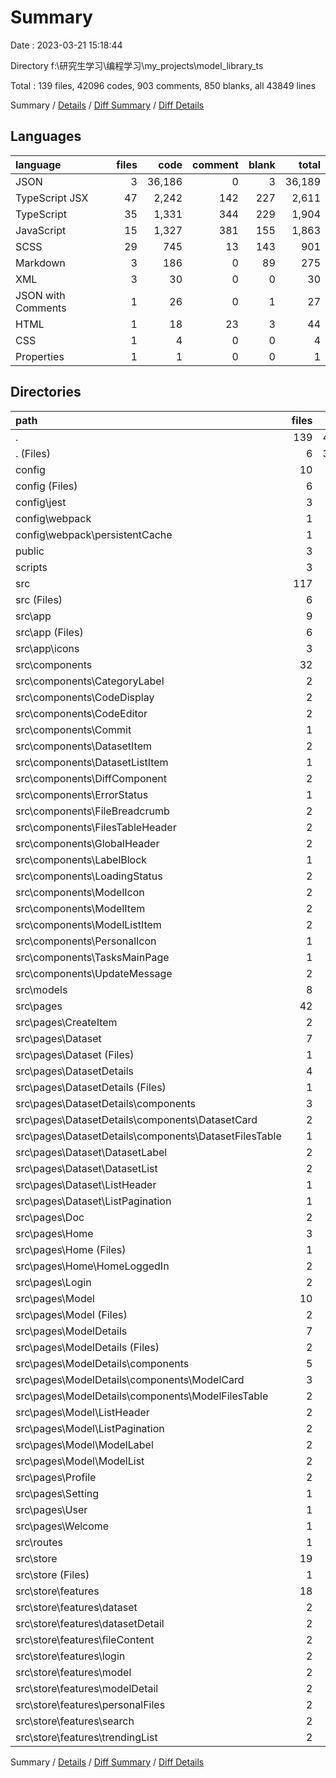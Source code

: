 # Summary

Date : 2023-03-21 15:18:44

Directory f:\\研究生学习\\编程学习\\my_projects\\model_library_ts

Total : 139 files,  42096 codes, 903 comments, 850 blanks, all 43849 lines

Summary / [Details](details.md) / [Diff Summary](diff.md) / [Diff Details](diff-details.md)

## Languages
| language | files | code | comment | blank | total |
| :--- | ---: | ---: | ---: | ---: | ---: |
| JSON | 3 | 36,186 | 0 | 3 | 36,189 |
| TypeScript JSX | 47 | 2,242 | 142 | 227 | 2,611 |
| TypeScript | 35 | 1,331 | 344 | 229 | 1,904 |
| JavaScript | 15 | 1,327 | 381 | 155 | 1,863 |
| SCSS | 29 | 745 | 13 | 143 | 901 |
| Markdown | 3 | 186 | 0 | 89 | 275 |
| XML | 3 | 30 | 0 | 0 | 30 |
| JSON with Comments | 1 | 26 | 0 | 1 | 27 |
| HTML | 1 | 18 | 23 | 3 | 44 |
| CSS | 1 | 4 | 0 | 0 | 4 |
| Properties | 1 | 1 | 0 | 0 | 1 |

## Directories
| path | files | code | comment | blank | total |
| :--- | ---: | ---: | ---: | ---: | ---: |
| . | 139 | 42,096 | 903 | 850 | 43,849 |
| . (Files) | 6 | 36,216 | 1 | 24 | 36,241 |
| config | 10 | 983 | 335 | 105 | 1,423 |
| config (Files) | 6 | 911 | 328 | 88 | 1,327 |
| config\\jest | 3 | 65 | 7 | 14 | 86 |
| config\\webpack | 1 | 7 | 0 | 3 | 10 |
| config\\webpack\\persistentCache | 1 | 7 | 0 | 3 | 10 |
| public | 3 | 47 | 23 | 4 | 74 |
| scripts | 3 | 332 | 45 | 49 | 426 |
| src | 117 | 4,518 | 499 | 668 | 5,685 |
| src (Files) | 6 | 152 | 13 | 37 | 202 |
| src\\app | 9 | 415 | 25 | 32 | 472 |
| src\\app (Files) | 6 | 385 | 25 | 32 | 442 |
| src\\app\\icons | 3 | 30 | 0 | 0 | 30 |
| src\\components | 32 | 920 | 43 | 145 | 1,108 |
| src\\components\\CategoryLabel | 2 | 42 | 0 | 9 | 51 |
| src\\components\\CodeDisplay | 2 | 173 | 15 | 26 | 214 |
| src\\components\\CodeEditor | 2 | 51 | 2 | 12 | 65 |
| src\\components\\Commit | 1 | 20 | 0 | 4 | 24 |
| src\\components\\DatasetItem | 2 | 30 | 0 | 6 | 36 |
| src\\components\\DatasetListItem | 1 | 15 | 0 | 3 | 18 |
| src\\components\\DiffComponent | 2 | 112 | 8 | 16 | 136 |
| src\\components\\ErrorStatus | 1 | 6 | 0 | 2 | 8 |
| src\\components\\FileBreadcrumb | 2 | 37 | 1 | 3 | 41 |
| src\\components\\FilesTableHeader | 2 | 54 | 0 | 6 | 60 |
| src\\components\\GlobalHeader | 2 | 149 | 2 | 17 | 168 |
| src\\components\\LabelBlock | 1 | 43 | 3 | 8 | 54 |
| src\\components\\LoadingStatus | 2 | 15 | 1 | 2 | 18 |
| src\\components\\ModelIcon | 2 | 23 | 0 | 6 | 29 |
| src\\components\\ModelItem | 2 | 61 | 3 | 11 | 75 |
| src\\components\\ModelListItem | 2 | 19 | 0 | 2 | 21 |
| src\\components\\PersonalIcon | 1 | 7 | 1 | 2 | 10 |
| src\\components\\TasksMainPage | 1 | 28 | 6 | 4 | 38 |
| src\\components\\UpdateMessage | 2 | 35 | 1 | 6 | 42 |
| src\\models | 8 | 223 | 5 | 45 | 273 |
| src\\pages | 42 | 2,064 | 65 | 268 | 2,397 |
| src\\pages\\CreateItem | 2 | 157 | 3 | 14 | 174 |
| src\\pages\\Dataset | 7 | 267 | 7 | 34 | 308 |
| src\\pages\\Dataset (Files) | 1 | 34 | 0 | 2 | 36 |
| src\\pages\\DatasetDetails | 4 | 368 | 17 | 55 | 440 |
| src\\pages\\DatasetDetails (Files) | 1 | 88 | 9 | 8 | 105 |
| src\\pages\\DatasetDetails\\components | 3 | 280 | 8 | 47 | 335 |
| src\\pages\\DatasetDetails\\components\\DatasetCard | 2 | 133 | 2 | 37 | 172 |
| src\\pages\\DatasetDetails\\components\\DatasetFilesTable | 1 | 147 | 6 | 10 | 163 |
| src\\pages\\Dataset\\DatasetLabel | 2 | 140 | 4 | 18 | 162 |
| src\\pages\\Dataset\\DatasetList | 2 | 29 | 0 | 4 | 33 |
| src\\pages\\Dataset\\ListHeader | 1 | 40 | 3 | 4 | 47 |
| src\\pages\\Dataset\\ListPagination | 1 | 24 | 0 | 6 | 30 |
| src\\pages\\Doc | 2 | 58 | 1 | 4 | 63 |
| src\\pages\\Home | 3 | 210 | 10 | 22 | 242 |
| src\\pages\\Home (Files) | 1 | 11 | 7 | 4 | 22 |
| src\\pages\\Home\\HomeLoggedIn | 2 | 199 | 3 | 18 | 220 |
| src\\pages\\Login | 2 | 126 | 6 | 15 | 147 |
| src\\pages\\Model | 10 | 307 | 9 | 35 | 351 |
| src\\pages\\Model (Files) | 2 | 58 | 1 | 5 | 64 |
| src\\pages\\ModelDetails | 7 | 457 | 12 | 75 | 544 |
| src\\pages\\ModelDetails (Files) | 2 | 114 | 1 | 12 | 127 |
| src\\pages\\ModelDetails\\components | 5 | 343 | 11 | 63 | 417 |
| src\\pages\\ModelDetails\\components\\ModelCard | 3 | 157 | 3 | 44 | 204 |
| src\\pages\\ModelDetails\\components\\ModelFilesTable | 2 | 186 | 8 | 19 | 213 |
| src\\pages\\Model\\ListHeader | 2 | 57 | 4 | 5 | 66 |
| src\\pages\\Model\\ListPagination | 2 | 31 | 0 | 6 | 37 |
| src\\pages\\Model\\ModelLabel | 2 | 132 | 4 | 15 | 151 |
| src\\pages\\Model\\ModelList | 2 | 29 | 0 | 4 | 33 |
| src\\pages\\Profile | 2 | 91 | 0 | 8 | 99 |
| src\\pages\\Setting | 1 | 6 | 0 | 2 | 8 |
| src\\pages\\User | 1 | 11 | 0 | 2 | 13 |
| src\\pages\\Welcome | 1 | 6 | 0 | 2 | 8 |
| src\\routes | 1 | 76 | 41 | 5 | 122 |
| src\\store | 19 | 668 | 307 | 136 | 1,111 |
| src\\store (Files) | 1 | 31 | 0 | 3 | 34 |
| src\\store\\features | 18 | 637 | 307 | 133 | 1,077 |
| src\\store\\features\\dataset | 2 | 148 | 43 | 21 | 212 |
| src\\store\\features\\datasetDetail | 2 | 56 | 46 | 11 | 113 |
| src\\store\\features\\fileContent | 2 | 40 | 30 | 15 | 85 |
| src\\store\\features\\login | 2 | 59 | 29 | 17 | 105 |
| src\\store\\features\\model | 2 | 159 | 54 | 19 | 232 |
| src\\store\\features\\modelDetail | 2 | 57 | 46 | 15 | 118 |
| src\\store\\features\\personalFiles | 2 | 37 | 15 | 12 | 64 |
| src\\store\\features\\search | 2 | 44 | 30 | 11 | 85 |
| src\\store\\features\\trendingList | 2 | 37 | 14 | 12 | 63 |

Summary / [Details](details.md) / [Diff Summary](diff.md) / [Diff Details](diff-details.md)